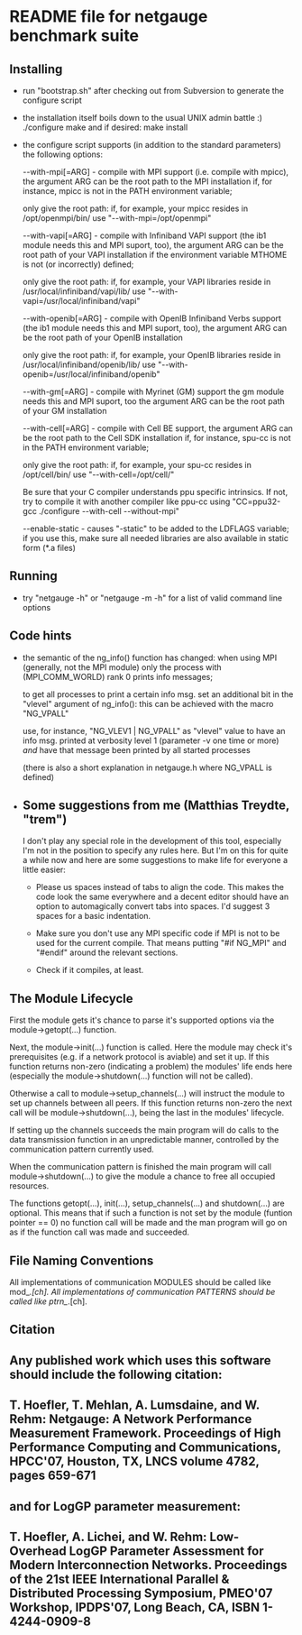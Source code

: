# README file for netgauge benchmark suite

Installing
----------

 * run "bootstrap.sh" after checking out from Subversion to generate
   the configure script

 * the installation itself boils down to the usual UNIX admin battle :)
   ./configure
    make
    and if desired: make install

 * the configure script supports (in addition to the standard parameters)
   the following options:

   --with-mpi[=ARG] - compile with MPI support (i.e. compile with mpicc),
      the argument ARG can be the root path to the MPI installation if,
      for instance, mpicc is not in the PATH environment variable;

      only give the root path: if, for example, your mpicc resides in
      /opt/openmpi/bin/ use "--with-mpi=/opt/openmpi"

   --with-vapi[=ARG] - compile with Infiniband VAPI support (the ib1
      module needs this and MPI suport, too),
      the argument ARG can be the root path of your VAPI installation
      if the environment variable MTHOME is not (or incorrectly) defined;

      only give the root path: if, for example, your VAPI libraries
      reside in /usr/local/infiniband/vapi/lib/ use
      "--with-vapi=/usr/local/infiniband/vapi"

   --with-openib[=ARG] - compile with OpenIB Infiniband Verbs support (the ib1
      module needs this and MPI suport, too),
      the argument ARG can be the root path of your OpenIB installation

      only give the root path: if, for example, your OpenIB libraries
      reside in /usr/local/infiniband/openib/lib/ use
      "--with-openib=/usr/local/infiniband/openib"

   --with-gm[=ARG] - compile with Myrinet (GM) support
      the gm module needs this and MPI suport, too
      the argument ARG can be the root path of your GM installation

   --with-cell[=ARG] - compile with Cell BE support,
      the argument ARG can be the root path to the Cell SDK installation if,
      for instance, spu-cc is not in the PATH environment variable;

      only give the root path: if, for example, your spu-cc resides in
      /opt/cell/bin/ use "--with-cell=/opt/cell/"

      Be sure that your C compiler understands ppu specific intrinsics. If
      not, try to compile it with another compiler like ppu-cc using
      "CC=ppu32-gcc ./configure --with-cell --without-mpi"

   --enable-static - causes "-static" to be added to the LDFLAGS variable;
      if you use this, make sure all needed libraries are also available
      in static form (*.a files)



Running
-------

 * try "netgauge -h" or "netgauge -m <module> -h" for a list of valid
   command line options



Code hints
----------

 * the semantic of the ng_info() function has changed:
   when using MPI (generally, not the MPI module) only the process
   with (MPI_COMM_WORLD) rank 0 prints info messages;

   to get all processes to print a certain info msg. set an additional
   bit in the "vlevel" argument of ng_info():
   this can be achieved with the macro "NG_VPALL"

      use, for instance, "NG_VLEV1 | NG_VPALL" as "vlevel" value to have an
      info msg. printed at verbosity level 1 (parameter -v one time or more)
       _and_ have that message been printed by all started processes

   (there is also a short explanation in netgauge.h where NG_VPALL is defined)

 * Some suggestions from me (Matthias Treydte, "trem")
   ---------------------------------------------------

   I don't play any special role in the development of this tool,
   especially I'm not in the position to specify any rules here. But
   I'm on this for quite a while now and here are some suggestions
   to make life for everyone a little easier:

    * Please us spaces instead of tabs to align the code. This makes
      the code look the same everywhere and a decent editor should
      have an option to automagically convert tabs into spaces. I'd
      suggest 3 spaces for a basic indentation.

    * Make sure you don't use any MPI specific code if MPI is not
      to be used for the current compile. That means putting
      "#if NG_MPI" and "#endif" around the relevant sections.

    * Check if it compiles, at least.

The Module Lifecycle
--------------------

First the module gets it's chance to parse it's supported options via the
module->getopt(...) function.

Next, the module->init(...) function is called. Here the module may check
it's prerequisites (e.g. if a network protocol is aviable) and set it up.
If this function returns non-zero (indicating a problem) the modules' life
ends here (especially the module->shutdown(...) function will not be called).

Otherwise a call to module->setup_channels(...) will instruct the module to
set up channels between all peers. If this function returns non-zero the next
call will be module->shutdown(...), being the last in the modules' lifecycle.

If setting up the channels succeeds the main program will do calls to the
data transmission function in an unpredictable manner, controlled by the
communication pattern currently used.

When the communication pattern is finished the main program will call
module->shutdown(...) to give the module a chance to free all occupied
resources.

The functions getopt(...), init(...), setup_channels(...) and shutdown(...)
are optional. This means that if such a function is not set by the module 
(funtion pointer == 0) no function call will be made and the man program 
will go on as if the function call was made and succeeded.

File Naming Conventions
-----------------------

All implementations of communication MODULES should be called like mod_*.[ch].
All implementations of communication PATTERNS should be called like ptrn_*.[ch].

Citation
--------
Any published work which uses this software should include the following
citation:
----------------------------------------------------------------------
T. Hoefler, T. Mehlan, A. Lumsdaine, and W. Rehm: Netgauge: A Network
Performance Measurement Framework. Proceedings of High Performance
Computing and Communications, HPCC'07, Houston, TX, LNCS volume 4782,
pages 659-671
----------------------------------------------------------------------
and for LogGP parameter measurement:
----------------------------------------------------------------------
T. Hoefler, A. Lichei, and W. Rehm: Low-Overhead LogGP Parameter
Assessment for Modern Interconnection Networks. Proceedings of the 21st
IEEE International Parallel \& Distributed Processing Symposium, PMEO'07
Workshop, IPDPS'07, Long Beach, CA, ISBN 1-4244-0909-8
----------------------------------------------------------------------
